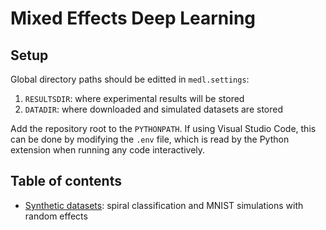 # Mixed Effects Deep Learning

## Setup 
Global directory paths should be editted in `medl.settings`:

1. `RESULTSDIR`: where experimental results will be stored
2. `DATADIR`: where downloaded and simulated datasets are stored

Add the repository root to the `PYTHONPATH`. If using Visual Studio Code, this can be done by modifying the `.env` file, which is read by the Python extension when running any code interactively. 

## Table of contents

* [Synthetic datasets](./synthetic_dataset): spiral classification and MNIST simulations with random effects